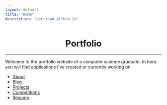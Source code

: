 ```yaml
---
layout: default
title: "Home"
description: "perrinod.github.io"
---
```

<center><h1>Portfolio</h1></center>

***

Welcome to the portfolio website of a computer science graduate.  In here, you will find applications I've created or currently working on.

* <a href="{{ site.github.about }}">About</a>
* <a href="{{ site.github.blog }}">Blog</a>
* <a href="{{ site.github.projects }}">Projects</a>
* <a href="{{ site.github.competitions }}">Competitions</a>
* <a href="{{ site.github.resume }}">Resume</a>
